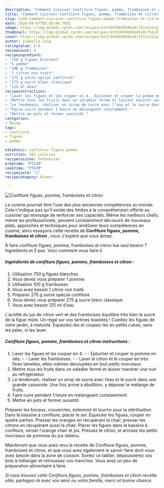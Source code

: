 ```yaml
---
description: "Comment Cuisiner Confiture figues, pomme, framboises et citron"
title: "Comment Cuisiner Confiture figues, pomme, framboises et citron"
slug: 5149-comment-cuisiner-confiture-figues-pomme-framboises-et-citron
date: 2020-09-07T03:58:04.769Z
image: https://img-global.cpcdn.com/recipes/4337dd50605b95a9/751x532cq70/confiture-figues-pomme-framboises-et-citron-photo-principale-de-la-recette.jpg
thumbnail: https://img-global.cpcdn.com/recipes/4337dd50605b95a9/751x532cq70/confiture-figues-pomme-framboises-et-citron-photo-principale-de-la-recette.jpg
cover: https://img-global.cpcdn.com/recipes/4337dd50605b95a9/751x532cq70/confiture-figues-pomme-framboises-et-citron-photo-principale-de-la-recette.jpg
author: Isabella Long
ratingvalue: 4.6
reviewcount: 4
recipeingredient:
- "750 g figues blanches"
- "1 pomme"
- "100 g framboises"
- "1 citron non trait"
- "275 g sucre spcial confiture"
- "275 g sucre blanc classique"
- "125 ml deau"
recipeinstructions:
- "Laver les figues et les couper en 4.  Eplucher et couper la pomme en dés.  Laver les framboises.  Laver le citron et le couper en très fines lamelles, elles-mêmes découpées en tout petits morceaux."
- "Mettre tous les fruits dans un saladier fermé et laisser macérer une nuit au réfrigérateur."
- "Le lendemain, réaliser un sirop de sucre avec l’eau et le sucre dans une grande casserole. Une fois arrivé à ébullition, y déposer le mélange de fruits."
- "Faire cuire pendant 1 heure en mélangeant constamment."
- "Mettre en pots et fermer aussitôt."
categories:
- Resep
tags:
- confiture
- figues
- pomme

katakunci: confiture figues pomme 
nutrition: 101 calories
recipecuisine: Indonesian
preptime: "PT23M"
cooktime: "PT43M"
recipeyield: "1"
recipecategory: Dinner

---
```



![Confiture figues, pomme, framboises et citron](https://img-global.cpcdn.com/recipes/4337dd50605b95a9/751x532cq70/confiture-figues-pomme-framboises-et-citron-photo-principale-de-la-recette.jpg)

La cuisine pourrait être l'une des plus anciennes compétences au monde. Cela n'indique pas qu'il existe des limites à la compréhension offerte au cuisinier qui envisage de renforcer ses capacités. Même les meilleurs chefs, même les professionnels, peuvent constamment découvrir de nouveaux plats, approches et techniques pour améliorer leurs compétences en cuisine, alors essayons cette recette de <strong> Confiture figues, pomme, framboises et citron </strong>, nous J'espère que vous aimez.

<!--inarticleads1-->

À faire confiture figues, pomme, framboises et citron tue seul besion 7 Ingrédients et 5 pas. Voici comment vous faire il.

##### Ingrédients de confiture figues, pomme, framboises et citron :

1. Utilisation 750 g figues blanches
1. Vous devez vous préparer 1 pomme
1. Utilisation 100 g framboises
1. Vous avez besoin 1 citron non traité
1. Préparer 275 g sucre spécial confiture
1. Vous devez vous préparer 275 g sucre blanc classique
1. Vous avez besoin 125 ml d’eau


L&#39;acidité du jus de citron vert et des framboises équilibre très bien le sucré de la figue mûre. Un régal sur vos tartines toastées ! Cueillez les figues de votre jardin, à maturité. Equeutez-les et coupez-les en petits cubes, sans les peler, ni les laver. 

<!--inarticleads2-->

##### Confiture figues, pomme, framboises et citron instructions :

1. Laver les figues et les couper en 4. -  - Eplucher et couper la pomme en dés. -  - Laver les framboises. -  - Laver le citron et le couper en très fines lamelles, elles-mêmes découpées en tout petits morceaux.
1. Mettre tous les fruits dans un saladier fermé et laisser macérer une nuit au réfrigérateur.
1. Le lendemain, réaliser un sirop de sucre avec l’eau et le sucre dans une grande casserole. Une fois arrivé à ébullition, y déposer le mélange de fruits.
1. Faire cuire pendant 1 heure en mélangeant constamment.
1. Mettre en pots et fermer aussitôt.


Préparer les bocaux, couvercles, entonnoir et louche pour la stérilisation. Dans la bassine à confiture, placer le sel. Équeuter les figues, couper en quatre parties. Presser les oranges en récupérant la chair, presser les citrons en récupérant aussi la chair. Placer les figues dans la bassine à confiture, verser l&#39;orange chair et jus. Pressez le citron, et arrosez les petits morceaux de pommes du jus obtenu. 

<!--inarticleads1-->

<p>
Maintenant que vous avez revu la recette de Confiture figues, pomme, framboises et citron, et que vous avez également le savoir-faire dont vous avez besoin dans la zone de cuisson. Sortez ce tablier, dépoussiérez vos bols à mélanger et retroussez vos manches. Vous avez un peu de préparation alimentaire à faire.
</p>

<p>
<i>Si vous trouvez cette Confiture figues, pomme, framboises et citron recette utile, partagez-la avec vos amis ou votre famille, merci et bonne chance.</i>
</p>
